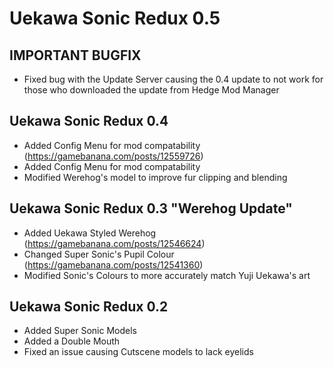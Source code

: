 # Uekawa Sonic Redux 0.5
## IMPORTANT BUGFIX
- Fixed bug with the Update Server causing the 0.4 update to not work for those who downloaded the update from Hedge Mod Manager

## Uekawa Sonic Redux 0.4
- Added Config Menu for mod compatability (https://gamebanana.com/posts/12559726)
- Added Config Menu for mod compatability
- Modified Werehog's model to improve fur clipping and blending

## Uekawa Sonic Redux 0.3 "Werehog Update"
- Added Uekawa Styled Werehog (https://gamebanana.com/posts/12546624)
- Changed Super Sonic's Pupil Colour (https://gamebanana.com/posts/12541360)
- Modified Sonic's Colours to more accurately match Yuji Uekawa's art


## Uekawa Sonic Redux 0.2
- Added Super Sonic Models
- Added a Double Mouth
- Fixed an issue causing Cutscene models to lack eyelids